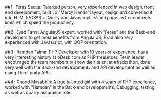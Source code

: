 ##1- Feras Saqqa: 
	Talented person, very experienced in web design, front end development, built up "Mercy Hands" layout, design and converted it into HTML5/CSS3 + jQuery and Javascript , sliced pages with comments lines which speed the productivity.


##2- Eyad Farra:
	AngularJS expert, worked with "Feras" and the Back-end developers to get most benefits from AngularJS, Eyad also very experienced with Javascript, with OOP orientation.

##3- Hamdan Taima:
	PHP Developer with 10 years of experience, has a very interesting history at oDesk.com as PHP freelancer, Team leader encouraged the team members to show their talent at #hackathon, done very well with the Back-end developments and API development as well as using Third-party APIs.

##4- Ohood Musabbih:
	A true talented girl with 4 years of PHP experience, worked with "Hamdan" in the Back-end developments, Debugging, testing as well as quality assurance role.